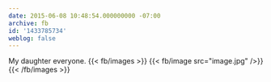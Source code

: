 ```yaml
---
date: 2015-06-08 10:48:54.000000000 -07:00
archive: fb
id: '1433785734'
weblog: false
---
```


My daughter everyone.
{{< fb/images >}}
{{< fb/image src="image.jpg" />}}
{{< /fb/images >}}
